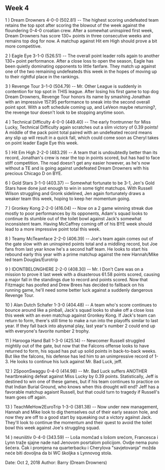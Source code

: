 ## Week 4

1 ) Dream Drowners  4-0-0 (502.81) -- The highest scoring undefeated team retains the top spot after scoring the blowout of the week against the floundering 0-4-0 croatian crew.  After a somewhat uninspired first week, Dream Drowners has score 130+ points in three consecutive weeks and remains top dog for now.  A matchup against Hit em High should prove a bit more competitive.

2 ) Eagle Eye 3-1-0 (526.51) -- The overall point leader rolls again to another 130+ point performance.  After a close loss to open the season, Eagle has been quietly dominating opponents to little fanfare.  They match up against one of the two remaining undefeateds this week in the hopes of moving up to their rightful place in the rankings.

3 ) Revenge Tour 3-1-0 (504.79) -- Mr. Other League is suddenly in contention for top spot in THIS league.  After losing his first game to top dog Dream Drowners, Revenge Tour honors its name by smashing Jonathan with an impressive 157.95 performance to sneak into the second overall point spot.  With a soft schedule coming up, and LeVeon maybe returning?, the revenge tour doesn't look to be stopping anytime soon.

4 ) Technical Difficulty 4-0-0 (449.40) -- The early frontrunner for Miss Lucky, Technical Difficulty again scratches out a slim victory of 0.39 points!  A middle of the pack point total paired with an undefeated record means any slip up will result in a quick fall, which could come soon as Cheryl takes on point leader Eagle Eye this week.

5 ) Hit Em High 2-2-0 (483.29) -- A team that is undoubtedly better than its record, Jonathan's crew is near the top in points scored, but has had to face stiff competition.  The road doesn't get any easier however, as he's now without a TE and is going against undefeated Dream Drowners with his precious Chicago D on BYE.

6 ) Gold Stars 3-1-0 (403.37) -- Somewhat fortunate to be 3-1, Jen's Gold Stars have done just enough to win in some tight matchups.  With Russell Wilson struggling and Gronk sidelined, Jen again fortunately draws a weaker team this week, hoping to keep her momentum going.

7 ) Gronkey Kong 2-2-0 (416.04) -- Now on a 2 game winning streak due mostly to poor performances by its opponents, Adam's squad looks to continue its stumble out of the toilet bowl against Jack's somewhat inconsistent team.  Having McCaffrey coming off of his BYE week should lead to a more impressive point total this week.

8 ) Teamy McTeamface 2-2-0 (406.39) -- Joe's team again comes out of the gate slow with an uninspired points total and a middling record, but Joe fans from last year know he's a second half team.  He looks to start his rebound early this year with a prime matchup against the new Hannah/Mike led team Douglas/Eurotrip

9 ) IDONTBELONGHERE 2-2-0 (408.30) -- Mr. I Don't Care was on a mission to prove it last week with a disasterous 61.58 points scored, causing a major fall in the standings due to record and points scored.  Now that Fitzmagic has poofed and Drew Brees has decided to fallback on his running game, he'll need some better luck against a suddenly dangerous Revenge Tour.

10 ) Alan Dutch Schafer 1-3-0 (404.48) -- A team who's score continues to bounce around like a pinball, Jack's squad looks to shake off a close loss this week with an even matchup against Gronkey Kong.  If Jack's team can return to form, there's still time to make a run into the playoffs similar to last year.  If they fall back into abysmal play, last year's number 2 could end up with everyone's favorite number 2 trophy.

11 ) Harooga Hand Ball 1-3-0 (425.14) -- Newcomer Russell struggled mightily out of the gate, but now that the Falcons offense looks to have returned to form, his squad has put up solid points in back-to-back weeks.  But like the falcons, his defense has led him to an unimpressive record of 1-3.  He looks to continue his luck against Mr. Bad Luck, jeff.

12 ) 2SpoonSwaggu 0-4-0 (414.98) -- Mr. Bad Luck suffers ANOTHER heartbreaking defeat against Miss Lucky by 0.39 points.  Statistically, Jeff is destined to win one of these games, but if his team continues to practice on that Indian Burial Ground, who knows when this drought will end?  Jeff has a favorable matchup agaisnt Russell, but that could turn to tragedy if Russell's team goes off again.

13 ) TeachMeHow2EuroTrip 1-3-0 (381.38) -- Now under new management, Hannah and Mike look to dig themselves out of their early season hole, and now they are off to a good start by squeaking out a victory against Jack.  They'll look to continue the momentum and their quest to avoid the toilet bowl this week against Joe's struggling squad.

14 ) neuništiv 0-4-0 (343.59) -- Loša momčad s lošom srećom, Francesca i Lynn traže sjajne nade nad Jenovom posrtalom policijom. Ovdje nema puno šećera. Čak i promjena na quarterbacku i Cherylova "savjetovanja" možda neće biti dovoljna da bi WC školjka s Lynnovog stola.


Date:  Oct 2, 2018
Author:  Barry (Dream Drowners)
